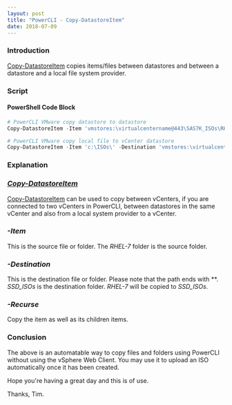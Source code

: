 ```yaml
---
layout: post
title: "PowerCLI - Copy-DatastoreItem"
date: 2018-07-09
---
```

### Introduction
[Copy-DatastoreItem](https://code.vmware.com/docs/6702/cmdlet-reference#/doc/Copy-DatastoreItem.html) copies items/files between datastores and between a datastore and a local file system provider.

### Script
#### PowerShell Code Block
```powershell
# PowerCLI VMware copy datastore to datastore
Copy-DatastoreItem -Item 'vmstores:\virtualcentername@443\SAS7K_ISOs\RHEL-7\' -Destination 'vmstores:\virtualcentername@443\SSD_ISOs\' -Recurse

# PowerCLI VMware copy local file to vCenter datastore
Copy-DatastoreItem -Item 'c:\ISOs\' -Destination 'vmstores:\virtualcentername@443\SSD_ISOs\' -Recurse
```

### Explanation

### *[Copy-DatastoreItem](https://code.vmware.com/docs/6702/cmdlet-reference#/doc/Copy-DatastoreItem.html)*
[Copy-DatastoreItem](https://code.vmware.com/docs/6702/cmdlet-reference#/doc/Copy-DatastoreItem.html) can be used to copy between vCenters, if you are connected to two vCenters in PowerCLI, between datastores in the same vCenter and also from a local system provider to a vCenter.

### *-Item*
This is the source file or folder. The *RHEL-7* folder is the source folder.

### *-Destination*
This is the destination file or folder. Please note that the path ends with *\*. *SSD_ISOs* is the destination folder. *RHEL-7* will be copied to *SSD_ISOs*.

### *-Recurse*
Copy the item as well as its children items.


### Conclusion
The above is an automatable way to copy files and folders using PowerCLI without using the vSphere Web Client. You may use it to upload an ISO automatically once it has been created.

Hope you're having a great day and this is of use.

Thanks, Tim.
